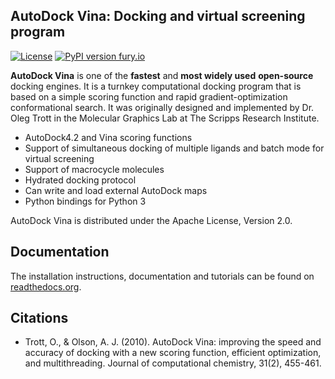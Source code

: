 AutoDock Vina: Docking and virtual screening program
----------------------------------------------------

[![License](https://img.shields.io/badge/License-Apache%202.0-blue.svg)](https://opensource.org/licenses/Apache-2.0) 
[![PyPI version fury.io](https://img.shields.io/badge/version-1.2.0-green.svg)](https://pypi.python.org/pypi/ansicolortags/) 

**AutoDock Vina** is one of the **fastest** and **most widely used** **open-source** docking engines. It is a turnkey computational docking program that is based on a simple scoring function and rapid gradient-optimization conformational search. It was originally designed and implemented by Dr. Oleg Trott in the Molecular Graphics Lab at The Scripps Research Institute.

* AutoDock4.2 and Vina scoring functions
* Support of simultaneous docking of multiple ligands and batch mode for virtual screening
* Support of macrocycle molecules
* Hydrated docking protocol
* Can write and load external AutoDock maps
* Python bindings for Python 3

AutoDock Vina is distributed under the Apache License, Version 2.0.

## Documentation

The installation instructions, documentation and tutorials can be found on [readthedocs.org](https://autodock-vina.readthedocs.io/en/latest/).

## Citations
* Trott, O., & Olson, A. J. (2010). AutoDock Vina: improving the speed and accuracy of docking with a new scoring function, efficient optimization, and multithreading. Journal of computational chemistry, 31(2), 455-461.
